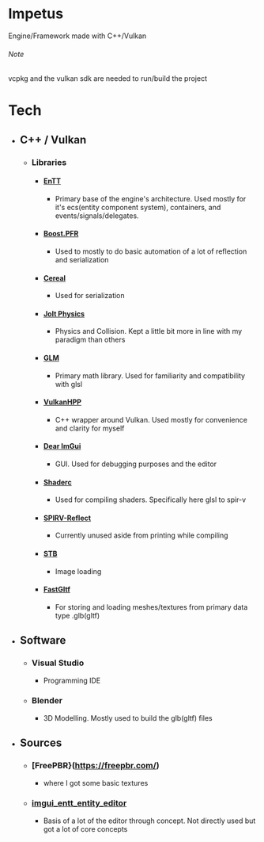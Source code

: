# Impetus
Engine/Framework made with C++/Vulkan
###### Note
vcpkg and the vulkan sdk are needed to run/build the project
# Tech
- ## C++ / Vulkan
	- ### Libraries
		- #### [EnTT](https://github.com/skypjack/entt)
			- Primary base of the engine's architecture. Used mostly for it's ecs(entity component system), containers, and events/signals/delegates.   
		- #### [Boost.PFR](https://github.com/boostorg/pfr)
			- Used to mostly to do basic automation of a lot of reflection and serialization
		- #### [Cereal](https://github.com/USCiLab/cereal)
			- Used for serialization
		- #### [Jolt Physics](https://github.com/jrouwe/JoltPhysics)
			- Physics and Collision. Kept a little bit more in line with my paradigm than others  			
		- #### [GLM](https://github.com/g-truc/glm)
			- Primary math library. Used for familiarity and compatibility with glsl  
		- #### [VulkanHPP](https://github.com/KhronosGroup/Vulkan-Hpp)
			- C++ wrapper around Vulkan. Used mostly for convenience and clarity for myself
		- #### [Dear ImGui](https://github.com/ocornut/imgui)
			- GUI. Used for debugging purposes and the editor 
		- #### [Shaderc](https://github.com/google/shaderc)
			- Used for compiling shaders. Specifically here glsl to spir-v 
		- #### [SPIRV-Reflect](https://github.com/KhronosGroup/SPIRV-Reflect)
			- Currently unused aside from printing while compiling
		- #### [STB](https://github.com/nothings/stb)
			- Image loading
		- #### [FastGltf](https://github.com/spnda/fastgltf)
		  	- For storing and loading meshes/textures from primary data type .glb(gltf)
- ## Software
	- ### Visual Studio
   		- Programming IDE
	- ### Blender
   		- 3D Modelling. Mostly used to build the glb(gltf) files
- ## Sources
	- ### [FreePBR}(https://freepbr.com/)
   		- where I got some basic textures
	- ### [imgui_entt_entity_editor](https://github.com/Green-Sky/imgui_entt_entity_editor)
	  	- Basis of a lot of the editor through concept. Not directly used but got a lot of core concepts
  
